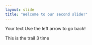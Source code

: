 ```yaml
---
layout: slide
title: "Welcome to our second slide!"
---
```

Your text
Use the left arrow to go back!







This is the trail 3 time 
